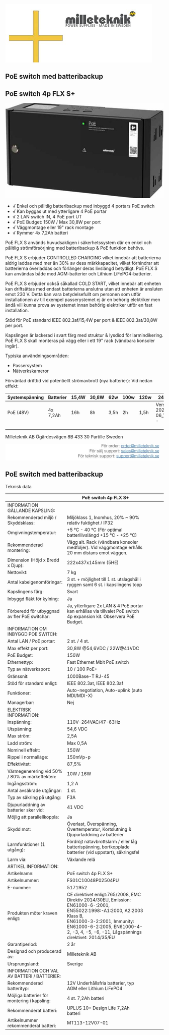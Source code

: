 ![](_page_0_Picture_0.jpeg)

## PoE switch med batteribackup

## PoE switch 4p FLX S+

![](_page_0_Picture_3.jpeg)

- √ Enkel och pålitlig batteribackup med inbyggd 4 portars PoE switch
- √ Kan byggas ut med ytterligare 4 PoE portar
- √ 2 LAN switch IN, 4 PoE port UT
- √ PoE Budget: 150W / Max 30,8W per port
- √ Väggmontage eller 19" rack montage
- √ Rymmer 4x 7,2Ah batteri

PoE FLX S används huvudsakligen i säkerhetssystem där en enkel och pålitlig strömförsörjning med batteribackup & PoE funktion behövs.

PoE FLX S erbjuder CONTROLLED CHARGING vilket innebär att batterierna aldrig laddas med mer än 30% av dess märkkapacitet, vilket förhindrar att batterierna överladdas och förlänger deras livslängd betydligt. PoE FLX S kan användas både med AGM-batterier och Lithium LiFePO4-batterier.

PoE FLX S erbjuder också såkallad COLD START, vilket innebär att enheten kan driftsättas med endast batterierna anslutna utan att enheten är ansluten emot 230 V. Detta kan vara betydelsefullt om personen som utför installationen av till exempel passerystemet ej är en behörig elektriker men ändå vill kunna prova av systemet innan behörig elektriker utför en fast installation.

Stöd för PoE standard IEEE 802.3af/15,4W per port & IEEE 802.3at/30,8W per port.

Kapslingen är lackerad i svart färg med struktur & lysdiod för larmindikering. PoE FLX S skall monteras på vägg eller i ett 19" rack (vändbara konsoler ingår).

Typiska användningsområden:

- Passersystem
- Nätverkskameror

Förväntad drifttid vid potentiellt strömavbrott (nya batterier): Vid nedan effekt:

| Systemspänning | Batterier   | 15,4W | 30,8W | 62w  | 100w | 120w | 240w                      |
|----------------|-------------|-------|-------|------|------|------|---------------------------|
| PoE (48V)      | 4x<br>7,2Ah | 16h   | 8h    | 3,5h | 2h   | 1,5h | Version: 2021-06_V01<br>- |
|                |             |       |       |      |      |      |                           |
|                |             |       |       |      |      |      |                           |
|                |             |       |       |      |      |      |                           |

Milleteknik AB Ögärdesvägen 8B 433 30 Partille Sweden

![](_page_0_Picture_22.jpeg)

## PoE switch med batteribackup

Teknisk data

|                                                | PoE switch 4p FLX S+                                                                                                                                                                                                                            |  |  |  |  |
|------------------------------------------------|-------------------------------------------------------------------------------------------------------------------------------------------------------------------------------------------------------------------------------------------------|--|--|--|--|
| INFORMATION GÄLLANDE KAPSLING:                 |                                                                                                                                                                                                                                                 |  |  |  |  |
| Rekommenderad miljö / Skyddsklass:             | Miljöklass 1, Inomhus, 20% ~ 90% relativ fuktighet / IP32                                                                                                                                                                                       |  |  |  |  |
| Omgivningstemperatur:                          | +5 °C - 40 °C (För optimal batterilivslängd +15 °C - +25 °C)                                                                                                                                                                                    |  |  |  |  |
| Rekommenderad montering:                       | Vägg alt. Rack (vändbara konsoler medföljer). Vid väggmontage erhålls 20 mm distans emot väggen.                                                                                                                                                |  |  |  |  |
| Dimension (Höjd x Bredd x Djup):               | 222x437x145mm (5HE)                                                                                                                                                                                                                             |  |  |  |  |
| Nettovikt:                                     | 7 kg                                                                                                                                                                                                                                            |  |  |  |  |
| Antal kabelgenomföringar:                      | 3 st. + möjlighet till 1 st. utslagshål i ryggen samt 6 st. i kapslingens topp                                                                                                                                                                  |  |  |  |  |
| Kapslingens färg:                              | Svart                                                                                                                                                                                                                                           |  |  |  |  |
| Inbyggd fläkt för kylning:                     | Ja                                                                                                                                                                                                                                              |  |  |  |  |
| Förberedd för utbyggnad av fler PoE switchar:  | Ja, ytterligare 2x LAN & 4 PoE portar kan erhållas via tillvalet PoE switch 4p expansion kit. Observera PoE Budget.                                                                                                                             |  |  |  |  |
| INFORMATION OM INBYGGD POE SWITCH:             |                                                                                                                                                                                                                                                 |  |  |  |  |
| Antal LAN / PoE portar:                        | 2 st. / 4 st.                                                                                                                                                                                                                                   |  |  |  |  |
| Max effekt per port:                           | 30,8W @54,6VDC / 22W@41VDC                                                                                                                                                                                                                      |  |  |  |  |
| PoE Budget:                                    | 150W                                                                                                                                                                                                                                            |  |  |  |  |
| Ethernettyp:                                   | Fast Ethernet Mbit PoE switch                                                                                                                                                                                                                   |  |  |  |  |
| Typ av nätverksport:                           | 10 / 100 PoE+                                                                                                                                                                                                                                   |  |  |  |  |
| Gränssnit:                                     | 1000Base-T RJ-45                                                                                                                                                                                                                                |  |  |  |  |
| Stöd för standard enligt:                      | IEEE 802.3at, IEEE 802.3af                                                                                                                                                                                                                      |  |  |  |  |
| Funktioner:                                    | Auto-negotiation, Auto-uplink (auto MDI/MDI-X)                                                                                                                                                                                                  |  |  |  |  |
| Managerbar:                                    | Nej                                                                                                                                                                                                                                             |  |  |  |  |
| ELEKTRISK INFORMATION:                         |                                                                                                                                                                                                                                                 |  |  |  |  |
| Inspänning:                                    | 110V-264VAC/47-63Hz                                                                                                                                                                                                                             |  |  |  |  |
| Utspänning:                                    | 54,6 VDC                                                                                                                                                                                                                                        |  |  |  |  |
| Max ström:                                     | 2,5A                                                                                                                                                                                                                                            |  |  |  |  |
| Ladd ström:                                    | Max 0,5A                                                                                                                                                                                                                                        |  |  |  |  |
| Nominell effekt:                               | 150W                                                                                                                                                                                                                                            |  |  |  |  |
| Rippel i normalläge:                           | 150mVp-p                                                                                                                                                                                                                                        |  |  |  |  |
| Effektivitet:                                  | 87,5%                                                                                                                                                                                                                                           |  |  |  |  |
| Värmegenerering vid 50% / 80% av märkeffekten: | 10W / 16W                                                                                                                                                                                                                                       |  |  |  |  |
| Ingångsström:                                  | 1,2 A                                                                                                                                                                                                                                           |  |  |  |  |
| Antal avsäkrade utgångar:                      | 1 st.                                                                                                                                                                                                                                           |  |  |  |  |
| Typ av säkring på utgång:                      | F3A                                                                                                                                                                                                                                             |  |  |  |  |
| Djupurladdning av batterier sker vid:          | 41 VDC                                                                                                                                                                                                                                          |  |  |  |  |
| Möjlig att parallellkoppla:                    | Ja                                                                                                                                                                                                                                              |  |  |  |  |
| Skydd mot:                                     | Överlast, Överspänning, Övertemperatur, Kortslutning & Djupurladdning av batterier                                                                                                                                                              |  |  |  |  |
| Larmfunktioner (1 utgång):                     | Fördröjt nätavbrottslarm / eller låg batterispänning, bortkopplade batterier (vid uppstart), säkringsfel                                                                                                                                        |  |  |  |  |
| Larm via:                                      | Växlande relä                                                                                                                                                                                                                                   |  |  |  |  |
| ARTIKEL INFORMATION:                           |                                                                                                                                                                                                                                                 |  |  |  |  |
| Artikelnamn:                                   | PoE switch 4p FLX S+                                                                                                                                                                                                                            |  |  |  |  |
| Artikelnummer:                                 | FS01C10048P02504PU                                                                                                                                                                                                                              |  |  |  |  |
| E-nummer:                                      | 5171952                                                                                                                                                                                                                                         |  |  |  |  |
| Produkten möter kraven enligt:                 | CE direktivet enligt:765/2008, EMC Direktiv 2014/30EU, Emission: EN61000-6-:2001, EN55022:1998:-A1:2000, A2:2003 Klass B,<br>EN61000-3-2:2001, Immunity: EN61000-6-2:2005, EN61000-4-2, -3, 4, -5, -6, -11, Lågspännings direktivet: 2014/35/EU |  |  |  |  |
| Garantiperiod:                                 | 2 år                                                                                                                                                                                                                                            |  |  |  |  |
| Designad och producerad av:                    | Milleteknik AB                                                                                                                                                                                                                                  |  |  |  |  |
| Ursprungsland:                                 | Sverige                                                                                                                                                                                                                                         |  |  |  |  |
| INFORMATION OCH VAL AV BATTERI / BATTERIER:    |                                                                                                                                                                                                                                                 |  |  |  |  |
| Rekommenderad batterityp:                      | 12V Underhållsfria batterier, typ AGM eller Lithium LiFePO4                                                                                                                                                                                     |  |  |  |  |
| Möjliga batterier för montering i kapsling:    | 4 st. 7,2Ah batteri                                                                                                                                                                                                                             |  |  |  |  |
| Rekommenderat batteri:                         | UPLUS 10+ Design Life 7,2Ah batteri                                                                                                                                                                                                             |  |  |  |  |
| Artikelnummer rekommenderat batteri:           | MT113-12V07-01                                                                                                                                                                                                                                  |  |  |  |  |